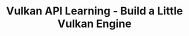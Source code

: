 ---
title: Vulkan API Learning - Build a Little Vulkan Engine
tags: [Computer Graphics, Game Engine, Technology]
style: fill
color: danger
description: Study the Vulkan API through implementing a little Vulkan game engine.
external_url: https://github.com/Unchained112/VulkanLearning
---